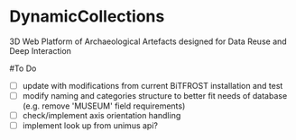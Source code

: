# DynamicCollections
3D Web Platform of Archaeological Artefacts designed for Data Reuse and Deep Interaction


#To Do
- [ ] update with modifications from current BiTFROST installation and test
- [ ] modify naming and categories structure to better fit needs of database (e.g. remove 'MUSEUM' field requirements)
- [ ] check/implement axis orientation handling
- [ ] implement look up from unimus api?
